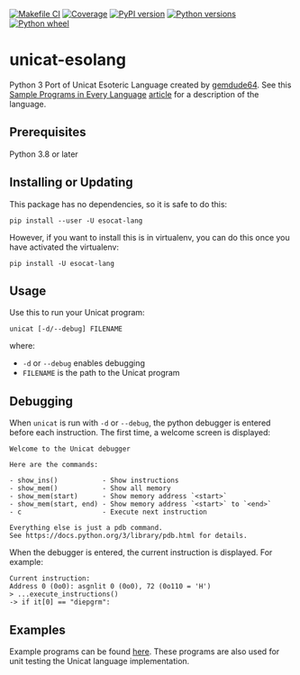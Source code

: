 [![Makefile CI](https://github.com/rzuckerm/unicat-esolang/actions/workflows/makefile.yml/badge.svg)](https://github.com/rzuckerm/unicat-esolang/actions/workflows/makefile.yml)
[![Coverage](https://rzuckerm.github.io/unicat-esolang/badge.svg)](https://rzuckerm.github.io/unicat-esolang/html_cov)
[![PyPI version](https://img.shields.io/pypi/v/unicat-esolang)](https://pypi.org/project/unicat-esolang)
[![Python versions](https://img.shields.io/pypi/pyversions/unicat-esolang)](https://pypi.org/project/unicat-esolang)
[![Python wheel](https://img.shields.io/pypi/wheel/unicat-esolang)](https://pypi.org/project/unicat-esolang)

# unicat-esolang

Python 3 Port of Unicat Esoteric Language created by [gemdude64](https://github.com/gemdude46/unicat).
See this [Sample Programs in Every Language](https://sampleprograms.io/)
[article](https://sampleprograms.io/languages/unicat/) for a description of the language.

## Prerequisites

Python 3.8 or later

## Installing or Updating

This package has no dependencies, so it is safe to do this:

```
pip install --user -U esocat-lang
```

However, if you want to install this is in virtualenv, you can do this once
you have activated the virtualenv:

```
pip install -U esocat-lang
```

## Usage

Use this to run your Unicat program:

```
unicat [-d/--debug] FILENAME
```

where:

* `-d` or `--debug` enables debugging
* `FILENAME` is the path to the Unicat program

## Debugging

When `unicat` is run with `-d` or `--debug`, the python debugger is entered
before each instruction. The first time, a welcome screen is displayed:

```
Welcome to the Unicat debugger

Here are the commands:

- show_ins()           - Show instructions
- show_mem()           - Show all memory
- show_mem(start)      - Show memory address `<start>`
- show_mem(start, end) - Show memory address `<start>` to `<end>`
- c                    - Execute next instruction

Everything else is just a pdb command.
See https://docs.python.org/3/library/pdb.html for details.

```

When the debugger is entered, the current instruction is displayed. For
example:

```
Current instruction:
Address 0 (0o0): asgnlit 0 (0o0), 72 (0o110 = 'H')
> ...execute_instructions()
-> if it[0] == "diepgrm":
```

## Examples

Example programs can be found [here](https://github.com/rzuckerm/unicat-esolang/tree/main/examples).
These programs are also used for unit testing the Unicat language
implementation.
